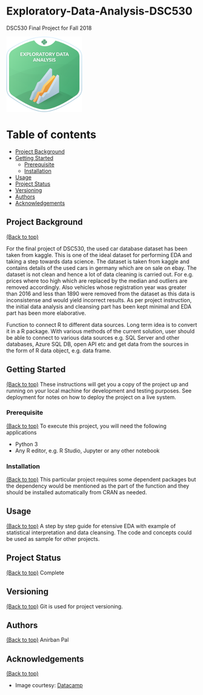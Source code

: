 # Exploratory-Data-Analysis-DSC530
DSC530 Final Project for Fall 2018

<img src="Images/EDA.png" data-canonical-src="Images/EDA.png" width="200" height="200" />

# Table of contents

- [Project Background](#project-background)
- [Getting Started](#getting-started)
  - [Prerequisite](#prerequisite)
  - [Installation](#installation)
- [Usage](#usage)
- [Project Status](#project-status)
- [Versioning](#versioning)
- [Authors](#authors)
- [Acknowledgements](#acknowledgements)

## Project Background
[(Back to top)](#table-of-contents)

For the final project of DSC530, the used car database dataset has been taken from kaggle. This is one of the ideal dataset for performing EDA and taking a step towards data science. 
The dataset is taken from kaggle and contains details of the used cars in germany which are on sale on ebay.
The dataset is not clean and hence a lot of data cleaning is carried out. For e.g. prices where too high which are replaced by the median and outliers are removed accordingly. 
Also vehicles whose registration year was greater than 2016 and less than 1890 were removed from the dataset as this data is inconsistense and would yield incorrect results.
As per project instruction, the initial data analysis and cleansing part has been kept minimal and EDA part has been more elaborative.

Function to connect R to different data sources. Long term idea is to convert it in a R package. With various methods of the current solution, user should be able to connect to various data sources e.g. SQL Server and other databases, Azure SQL DB, open API etc and get data from the sources in the form of R data object, e.g. data frame.

## Getting Started
[(Back to top)](#table-of-contents)
These instructions will get you a copy of the project up and running on your local machine for development and testing purposes. See deployment for notes on how to deploy the project on a live system.

### Prerequisite
[(Back to top)](#table-of-contents)
To execute this project, you will need the following applications 
* Python 3 
* Any R editor, e.g. R Studio, Jupyter or any other notebook

### Installation
[(Back to top)](#table-of-contents)
This particular project requires some dependent packages but the dependency would be mentioned as the part of the function and they should be installed automatically from CRAN as needed.

## Usage
[(Back to top)](#table-of-contents)
A step by step guide for etensive EDA with example of statistical interpretation and data cleansing. The code and concepts could be used as sample for other projects.

## Project Status
[(Back to top)](#table-of-contents)
Complete

## Versioning
[(Back to top)](#table-of-contents)
Git is used for project versioning.

## Authors
[(Back to top)](#table-of-contents)
Anirban Pal

## Acknowledgements
[(Back to top)](#table-of-contents)

* Image courtesy: [Datacamp](www.datacamp.com)
